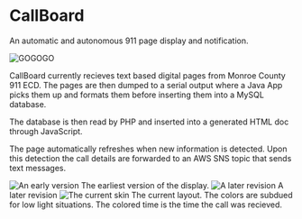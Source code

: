 CallBoard
=========

An automatic and autonomous 911 page display and notification. 

![GOGOGO](https://github.com/pete800/CallBoard/blob/master/Pictures/Current%20View.png)

CallBoard currently recieves text based digital pages from Monroe County 911 ECD. The pages are then dumped to a serial output 
where a Java App picks them up and formats them before inserting them into a MySQL database. 

The database is then read by PHP and inserted into a generated HTML doc through JavaScript. 

The page automatically refreshes when new information is detected. Upon this detection the call details are forwarded to an AWS SNS topic that sends text messages.

![An early version](https://github.com/pete800/CallBoard/blob/master/Pictures/Pri1%20Edited.PNG)
The earliest version of the display. 
![A later revision](https://github.com/pete800/CallBoard/blob/master/Pictures/pri_4_bottom.png)
A later revision
![The current skin](https://github.com/pete800/CallBoard/blob/master/Pictures/Current%20View.png)
The current layout. The colors are subdued for low light situations. The colored time is the time the call was recieved. 
